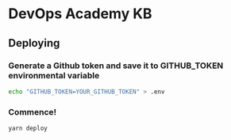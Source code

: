 # DevOps Academy KB

## Deploying

### Generate a Github token and save it to GITHUB_TOKEN environmental variable

```bash
echo "GITHUB_TOKEN=YOUR_GITHUB_TOKEN" > .env
```

### Commence!

```
yarn deploy
```
